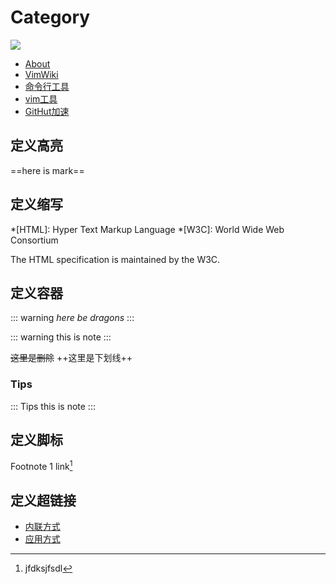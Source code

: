 # Category

![](http://placekitten.com/g/1200/400)

* [About](post/about.md)
* [VimWiki](post/VimWiki.md)
* [命令行工具](post/tools/cmd-tools.md)
* [vim工具](post/tools/vim-plugins.md)
* [GitHut加速](post/tools/9种提高GitHub国内访问速度的方案.md)

## 定义高亮

==here is mark==


## 定义缩写

*[HTML]: Hyper Text Markup Language
*[W3C]:  World Wide Web Consortium

The HTML specification
is maintained by the W3C.


## 定义容器

::: warning
*here be dragons*
:::


::: warning
this is note
:::

~~这里是删除~~
++这里是下划线++

### Tips

::: Tips
this is note
:::

## 定义脚标

Footnote 1 link[^wms]

[^wms]: jfdksjfsdl


## 定义超链接

- [内联方式](http://www.baidu.com)
- [应用方式][link1]


[link1]: https://www.baidu.com



















































